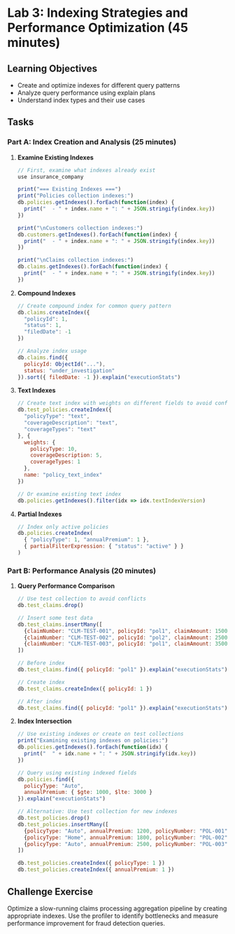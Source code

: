 # Lab 3: Indexing Strategies and Performance Optimization (45 minutes)

## Learning Objectives
- Create and optimize indexes for different query patterns
- Analyze query performance using explain plans
- Understand index types and their use cases

## Tasks

### Part A: Index Creation and Analysis (25 minutes)
1. **Examine Existing Indexes**
   ```javascript
   // First, examine what indexes already exist
   use insurance_company

   print("=== Existing Indexes ===")
   print("Policies collection indexes:")
   db.policies.getIndexes().forEach(function(index) {
     print("  - " + index.name + ": " + JSON.stringify(index.key))
   })

   print("\nCustomers collection indexes:")
   db.customers.getIndexes().forEach(function(index) {
     print("  - " + index.name + ": " + JSON.stringify(index.key))
   })

   print("\nClaims collection indexes:")
   db.claims.getIndexes().forEach(function(index) {
     print("  - " + index.name + ": " + JSON.stringify(index.key))
   })
   ```

2. **Compound Indexes**
   ```javascript
   // Create compound index for common query pattern
   db.claims.createIndex({
     "policyId": 1,
     "status": 1,
     "filedDate": -1
   })

   // Analyze index usage
   db.claims.find({
     policyId: ObjectId("..."),
     status: "under_investigation"
   }).sort({ filedDate: -1 }).explain("executionStats")
   ```

2. **Text Indexes**
   ```javascript
   // Create text index with weights on different fields to avoid conflicts
   db.test_policies.createIndex({
     "policyType": "text",
     "coverageDescription": "text",
     "coverageTypes": "text"
   }, {
     weights: {
       policyType: 10,
       coverageDescription: 5,
       coverageTypes: 1
     },
     name: "policy_text_index"
   })

   // Or examine existing text index
   db.policies.getIndexes().filter(idx => idx.textIndexVersion)
   ```

3. **Partial Indexes**
   ```javascript
   // Index only active policies
   db.policies.createIndex(
     { "policyType": 1, "annualPremium": 1 },
     { partialFilterExpression: { "status": "active" } }
   )
   ```

### Part B: Performance Analysis (20 minutes)
1. **Query Performance Comparison**
   ```javascript
   // Use test collection to avoid conflicts
   db.test_claims.drop()

   // Insert some test data
   db.test_claims.insertMany([
     {claimNumber: "CLM-TEST-001", policyId: "pol1", claimAmount: 1500},
     {claimNumber: "CLM-TEST-002", policyId: "pol2", claimAmount: 2500},
     {claimNumber: "CLM-TEST-003", policyId: "pol1", claimAmount: 3500}
   ])

   // Before index
   db.test_claims.find({ policyId: "pol1" }).explain("executionStats")

   // Create index
   db.test_claims.createIndex({ policyId: 1 })

   // After index
   db.test_claims.find({ policyId: "pol1" }).explain("executionStats")
   ```

2. **Index Intersection**
   ```javascript
   // Use existing indexes or create on test collections
   print("Examining existing indexes on policies:")
   db.policies.getIndexes().forEach(function(idx) {
     print("  " + idx.name + ": " + JSON.stringify(idx.key))
   })

   // Query using existing indexed fields
   db.policies.find({
     policyType: "Auto",
     annualPremium: { $gte: 1000, $lte: 3000 }
   }).explain("executionStats")

   // Alternative: Use test collection for new indexes
   db.test_policies.drop()
   db.test_policies.insertMany([
     {policyType: "Auto", annualPremium: 1200, policyNumber: "POL-001"},
     {policyType: "Home", annualPremium: 1800, policyNumber: "POL-002"},
     {policyType: "Auto", annualPremium: 2500, policyNumber: "POL-003"}
   ])

   db.test_policies.createIndex({ policyType: 1 })
   db.test_policies.createIndex({ annualPremium: 1 })
   ```

## Challenge Exercise
Optimize a slow-running claims processing aggregation pipeline by creating appropriate indexes. Use the profiler to identify bottlenecks and measure performance improvement for fraud detection queries.
